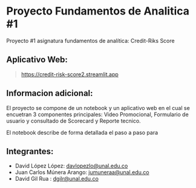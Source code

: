 # Proyecto Fundamentos de Analitica #1
Proyecto #1 asignatura fundamentos de analítica: Credit-Riks Score

## Aplicativo Web:
> https://credit-risk-score2.streamlit.app

## Informacion adicional:
El proyecto se compone de un notebook y un aplicativo web en el cual se encuetran 3 componentes principales: Video Promocional, Formulario de usuario y consultado de Scorecard y Reporte tecnico. 

El notebook describe de forma detallada el paso a paso para 

## Integrantes:
- David López López: davlopezlo@unal.edu.co
- Juan Carlos Múnera Arango: jumuneraa@unal.edu.co
- David Gil Rua : dgilr@unal.edu.co
